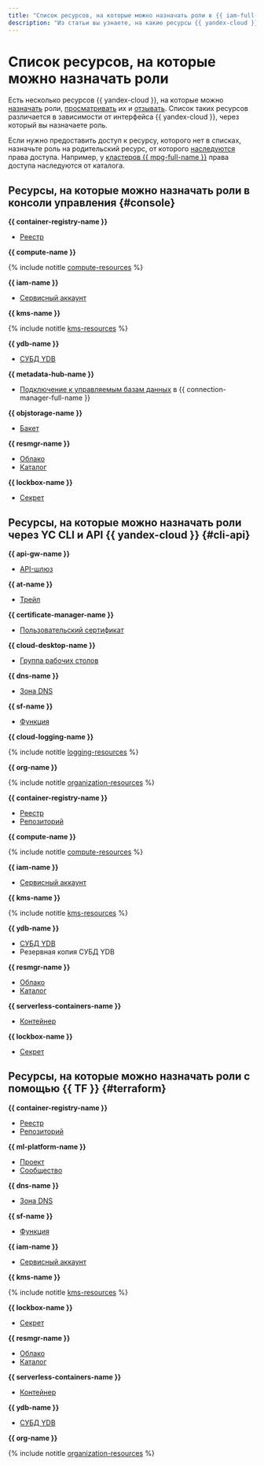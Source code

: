 ```yaml
---
title: "Список ресурсов, на которые можно назначать роли в {{ iam-full-name }}"
description: "Из статьи вы узнаете, на какие ресурсы {{ yandex-cloud }} можно назначить роли."
---
```


# Список ресурсов, на которые можно назначать роли


Есть несколько ресурсов {{ yandex-cloud }}, на которые можно [назначать](../../operations/roles/grant.md) роли, [просматривать](../../operations/roles/get-assigned-roles.md) их и [отзывать](../../operations/roles/revoke.md). Список таких ресурсов различается в зависимости от интерфейса {{ yandex-cloud }}, через который вы назначаете роль.

Если нужно предоставить доступ к ресурсу, которого нет в списках, назначьте роль на родительский ресурс, от которого [наследуются](index.md#inheritance) права доступа. Например, у [кластеров {{ mpg-full-name }}](../../../managed-postgresql/concepts/index.md) права доступа наследуются от каталога.

## Ресурсы, на которые можно назначать роли в консоли управления {#console}

**{{ container-registry-name }}**
* [Реестр](../../../container-registry/operations/roles/grant.md)

**{{ compute-name }}**

{% include notitle [compute-resources](../../../_includes/iam/resources-with-access-control/compute.md) %}

**{{ iam-name }}**
* [Сервисный аккаунт](../../operations/sa/assign-role-for-sa.md)

**{{ kms-name }}**

{% include notitle [kms-resources](../../../_includes/iam/resources-with-access-control/kms.md) %}

**{{ ydb-name }}**
* [СУБД YDB](../../../ydb/operations/manage-databases.html#add-access-binding)

**{{ metadata-hub-name }}**
* [Подключение к управляемым базам данных](../../../metadata-hub/operations/connection-access.md) в {{ connection-manager-full-name }}

**{{ objstorage-name }}**
* [Бакет](../../../storage/operations/buckets/iam-access.md)

**{{ resmgr-name }}**
* [Облако](../../../resource-manager/operations/cloud/set-access-bindings.md)
* [Каталог](../../../resource-manager/operations/folder/set-access-bindings.md)

**{{ lockbox-name }}**
* [Секрет](../../../lockbox/operations/secret-access.md)

## Ресурсы, на которые можно назначать роли через YC CLI и API {{ yandex-cloud }} {#cli-api}

**{{ api-gw-name }}**
* [API-шлюз](../../../api-gateway/concepts/index.md)

**{{ at-name }}**
* [Трейл](../../../audit-trails/concepts/trail.md)

**{{ certificate-manager-name }}**
* [Пользовательский сертификат](../../../certificate-manager/concepts/imported-certificate.md)

**{{ cloud-desktop-name }}**
* [Группа рабочих столов](../../../cloud-desktop/concepts/desktops-and-groups.md)

**{{ dns-name }}**
* [Зона DNS](../../../dns/operations/zone-access.md)

**{{ sf-name }}**
* [Функция](../../../functions/operations/function/role-add.md)

**{{ cloud-logging-name }}**

{% include notitle [logging-resources](../../../_includes/iam/resources-with-access-control/logging.md) %}

**{{ org-name }}**

{% include notitle [organization-resources](../../../_includes/iam/resources-with-access-control/organization.md) %}

**{{ container-registry-name }}**
* [Реестр](../../../container-registry/operations/roles/grant.md)
* [Репозиторий](../../../container-registry/operations/roles/grant.md)

**{{ compute-name }}**

{% include notitle [compute-resources](../../../_includes/iam/resources-with-access-control/compute.md) %}

**{{ iam-name }}**
* [Сервисный аккаунт](../../operations/sa/assign-role-for-sa.md)

**{{ kms-name }}**

{% include notitle [kms-resources](../../../_includes/iam/resources-with-access-control/kms.md) %}

**{{ ydb-name }}**
* [СУБД YDB](../../../ydb/operations/manage-databases.html#add-access-binding)
* Резервная копия СУБД YDB

**{{ resmgr-name }}**
* [Облако](../../../resource-manager/operations/cloud/set-access-bindings.md)
* [Каталог](../../../resource-manager/operations/folder/set-access-bindings.md)

**{{ serverless-containers-name }}**
* [Контейнер](../../../serverless-containers/operations/role-add.md)

**{{ lockbox-name }}**
* [Секрет](../../../lockbox/operations/secret-access.md)

## Ресурсы, на которые можно назначать роли с помощью {{ TF }} {#terraform}

**{{ container-registry-name }}**
* [Реестр](../../../container-registry/concepts/registry.md)
* [Репозиторий](../../../container-registry/concepts/repository.md)

**{{ ml-platform-name }}**
* [Проект](../../../datasphere/concepts/project.md)
* [Сообщество](../../../datasphere/concepts/community.md)

**{{ dns-name }}**
* [Зона DNS](../../../dns/concepts/dns-zone.md)

**{{ sf-name }}**
* [Функция](../../../functions/concepts/function.md)

**{{ iam-name }}**
* [Сервисный аккаунт](../users/service-accounts.md)

**{{ kms-name }}**

{% include notitle [kms-resources](../../../_includes/iam/resources-with-access-control/kms.md) %}

**{{ lockbox-name }}**
* [Секрет](../../../lockbox/concepts/secret.md)

**{{ resmgr-name }}**
* [Облако](../../../resource-manager/concepts/resources-hierarchy.md#cloud)
* [Каталог](../../../resource-manager/concepts/resources-hierarchy.md#folder)

**{{ serverless-containers-name }}**
* [Контейнер](../../../serverless-containers/concepts/container.md)

**{{ ydb-name }}**
* [СУБД YDB](../../../ydb/concepts/index.md#ydb)

**{{ org-name }}**

{% include notitle [organization-resources](../../../_includes/iam/resources-with-access-control/organization.md) %}
